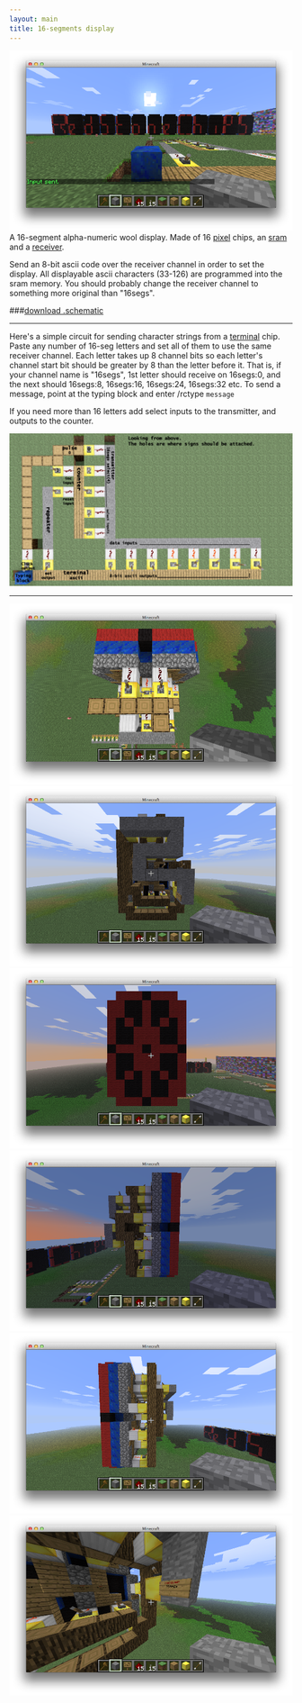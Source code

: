 ```yaml
---
layout: main
title: 16-segments display
---
```


![16-segment billboard](../images/16segsign.png)
A 16-segment alpha-numeric wool display. Made of 16 [pixel](../circuitdocs/Pixel.html) chips, an [sram](../circuitdocs/Sram.html) and a [receiver](../circuitdocs/Receiver.html).

Send an 8-bit ascii code over the receiver channel in order to set the display. All displayable ascii characters (33-126) are programmed into the sram memory.
You should probably change the receiver channel to something more original than "16segs".

###[download .schematic](16segdigit.zip)

* * *

Here's a simple circuit for sending character strings from a [terminal](../circuitdocs/Terminal.html) chip.
Paste any number of 16-seg letters and set all of them to use the same receiver channel. Each letter takes up 8 channel bits so each letter's
channel start bit should be greater by 8 than the letter before it. That is, if your channel name is "16segs", 1st letter should receive on 16segs:0, and the next should 16segs:8, 16segs:16, 16segs:24, 16segs:32 etc. To send a message, point at the typing block and enter /rctype `message`

If you need more than 16 letters add select inputs to the transmitter, and outputs to the counter.

![type circuit](../images/type16segcircuit.png)

* * *

![](../images/16segabove.png)
![](../images/16segback.png)
![](../images/16segfront.png)
![](../images/16segleft.png)
![](../images/16segright.png)
![](../images/16segreceiver.png)